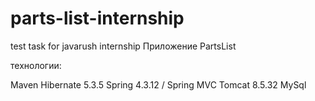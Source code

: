 # parts-list-internship
test task for javarush internship
Приложение PartsList

технологии:

Maven
Hibernate 5.3.5
Spring 4.3.12 / Spring MVC
Tomcat 8.5.32
MySql
